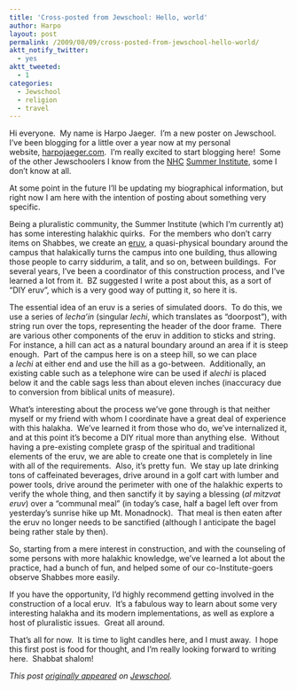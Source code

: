 ```yaml
---
title: 'Cross-posted from Jewschool: Hello, world'
author: Harpo
layout: post
permalink: /2009/08/09/cross-posted-from-jewschool-hello-world/
aktt_notify_twitter:
  - yes
aktt_tweeted:
  - 1
categories:
  - Jewschool
  - religion
  - travel
---
```

Hi everyone.  My name is Harpo Jaeger.  I&#8217;m a new poster on Jewschool.  I&#8217;ve been blogging for a little over a year now at my personal website, <a href="http://harpojaeger.github.io" target="_blank">harpojaeger.com</a>.  I&#8217;m really excited to start blogging here!  Some of the other Jewschoolers I know from the <a href="http://havurah.org" target="_blank">NHC</a> <a href="http://havurah.org/institute" target="_blank">Summer Institute</a>, some I don&#8217;t know at all.

At some point in the future I&#8217;ll be updating my biographical information, but right now I am here with the intention of posting about something very specific.

Being a pluralistic community, the Summer Institute (which I&#8217;m currently at) has some interesting halakhic quirks.  For the members who don&#8217;t carry items on Shabbes, we create an <a href="http://en.wikipedia.org/wiki/Eruv" target="_blank">eruv</a>, a quasi-physical boundary around the campus that halakically turns the campus into one building, thus allowing those people to carry siddurim, a talit, and so on, between buildings.  For several years, I&#8217;ve been a coordinator of this construction process, and I&#8217;ve learned a lot from it.  BZ suggested I write a post about this, as a sort of &#8220;DIY eruv&#8221;, which is a very good way of putting it, so here it is.

The essential idea of an eruv is a series of simulated doors.  To do this, we use a series of *lecha&#8217;in* (singular *lechi*, which translates as &#8220;doorpost&#8221;), with string run over the tops, representing the header of the door frame.  There are various other components of the eruv in addition to sticks and string.  For instance, a hill can act as a natural boundary around an area if it is steep enough.  Part of the campus here is on a steep hill, so we can place a *lechi* at either end and use the hill as a go-between.  Additionally, an existing cable such as a telephone wire can be used if a*lechi* is placed below it and the cable sags less than about eleven inches (inaccuracy due to conversion from biblical units of measure).

What&#8217;s interesting about the process we&#8217;ve gone through is that neither myself or my friend with whom I coordinate have a great deal of experience with this halakha.  We&#8217;ve learned it from those who do, we&#8217;ve internalized it, and at this point it&#8217;s become a DIY ritual more than anything else.  Without having a pre-existing complete grasp of the spiritual and traditional elements of the eruv, we are able to create one that is completely in line with all of the requirements.  Also, it&#8217;s pretty fun.  We stay up late drinking tons of caffeinated beverages, drive around in a golf cart with lumber and power tools, drive around the perimeter with one of the halakhic experts to verify the whole thing, and then sanctify it by saying a blessing (*al mitzvat eruv*) over a &#8220;communal meal&#8221; (in today&#8217;s case, half a bagel left over from yesterday&#8217;s sunrise hike up Mt. Monadnock).  That meal is then eaten after the eruv no longer needs to be sanctified (although I anticipate the bagel being rather stale by then).

So, starting from a mere interest in construction, and with the counseling of some persons with more halakhic knowledge, we&#8217;ve learned a lot about the practice, had a bunch of fun, and helped some of our co-Institute-goers observe Shabbes more easily.

If you have the opportunity, I&#8217;d highly recommend getting involved in the construction of a local eruv.  It&#8217;s a fabulous way to learn about some very interesting halakha and its modern implementations, as well as explore a host of pluralistic issues.  Great all around.

That&#8217;s all for now.  It is time to light candles here, and I must away.  I hope this first post is food for thought, and I&#8217;m really looking forward to writing here.  Shabbat shalom!

*This post <a href="http://jewschool.com/2009/08/07/17223/hello-world-2/" target="_blank">originally appeared</a> on <a href="http://jewschool.com" target="_blank">Jewschool</a>.*